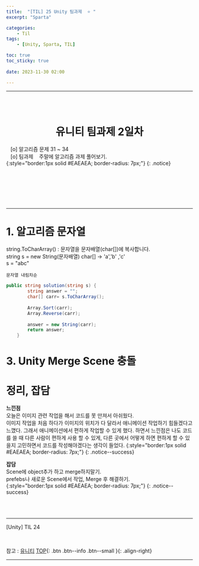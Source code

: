 ```yaml
---
title:  "[TIL] 25 Unity 팀과제  ⭐ "
excerpt: "Sparta"

categories:
    - Til
tags:
    - [Unity, Sparta, TIL]

toc: true
toc_sticky: true
 
date: 2023-11-30 02:00

---
```

- - -


<BR><BR>



<center><H1>  유니티 팀과제 2일차 </H1></center>

&nbsp;&nbsp; [o] 알고리즘 문제   31 ~ 34    
&nbsp;&nbsp; [o] 팀과제
&nbsp;&nbsp; 주말에 알고리즘 과제 풀어보기.  
{:style="border:1px solid #EAEAEA; border-radius: 7px;"}
{: .notice}  

<br><br><br><br><br>
- - - 

# 1. 알고리즘 문자열
string.ToCharArray() :  문자열을 문자배열(char[])에 복사합니다.  
string s = new String(문자배열) char[]   -> 'a','b' ,'c'  
s = "abc"
<div class="notice--primary" markdown="1"> 

`문자열 내림차순`
```c# 
public string solution(string s) {
        string answer = "";
        char[] carr= s.ToCharArray();
        
        Array.Sort(carr);
        Array.Reverse(carr);
        
        answer = new String(carr);
        return answer;
    }
```
</div>


# 3. Unity Merge Scene 충돌



# 정리, 잡담

**느낀점**  
오늘은 이미지 관련 작업을 해서 코드를 못 만져서 아쉬웠다.  
이미지 작업을 처음 하다가 이미지의 위치가 다 달라서 애니메이션 작업하기 힘들겠다고 느꼈다. 그래서 애니메이션에서 편하게 작업할 수 있게 했다.
하면서 느낀점은 나도 코드를 쓸 때 다른 사람이 편하게 사용 할 수 있게, 다른 곳에서 어떻게 하면 편하게 할 수 있을지 고민하면서 코드를 작성해야겠다는 생각이 들었다.
{:style="border:1px solid #EAEAEA; border-radius: 7px;"}
{: .notice--success}


**잡담**  
Scene에 object추가 하고 merge하지말기.  
prefebs나 새로운 Scene에서 작업, Merge 후 해결하기.  
{:style="border:1px solid #EAEAEA; border-radius: 7px;"}
{: .notice--success}


<br><br>
- - - 

[Unity] TIL 24

<br>

참고 : [유니티](https://docs.unity3d.com/kr/)
[TOP](#){: .btn .btn--info .btn--small }{: .align-right}
<br>
- - -

